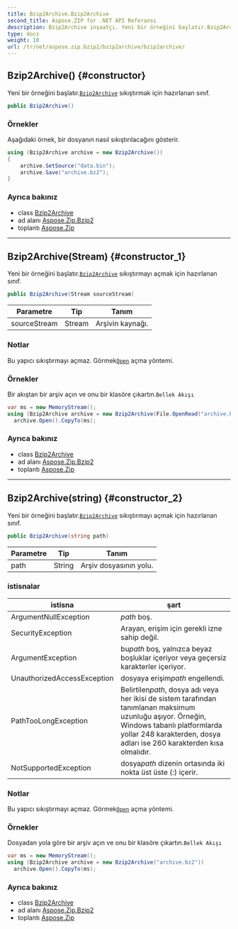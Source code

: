 ```yaml
---
title: Bzip2Archive.Bzip2Archive
second_title: Aspose.ZIP for .NET API Referansı
description: Bzip2Archive inşaatçı. Yeni bir örneğini başlatır.Bzip2Archive sıkıştırmak için hazırlanan sınıf.
type: docs
weight: 10
url: /tr/net/aspose.zip.bzip2/bzip2archive/bzip2archive/
---
```

## Bzip2Archive() {#constructor}

Yeni bir örneğini başlatır.[`Bzip2Archive`](../) sıkıştırmak için hazırlanan sınıf.

```csharp
public Bzip2Archive()
```

### Örnekler

Aşağıdaki örnek, bir dosyanın nasıl sıkıştırılacağını gösterir.

```csharp
using (Bzip2Archive archive = new Bzip2Archive()) 
{
    archive.SetSource("data.bin");
    archive.Save("archive.bz2");
}
```

### Ayrıca bakınız

* class [Bzip2Archive](../)
* ad alanı [Aspose.Zip.Bzip2](../../bzip2archive/)
* toplantı [Aspose.Zip](../../../)

---

## Bzip2Archive(Stream) {#constructor_1}

Yeni bir örneğini başlatır.[`Bzip2Archive`](../) sıkıştırmayı açmak için hazırlanan sınıf.

```csharp
public Bzip2Archive(Stream sourceStream)
```

| Parametre | Tip | Tanım |
| --- | --- | --- |
| sourceStream | Stream | Arşivin kaynağı. |

### Notlar

Bu yapıcı sıkıştırmayı açmaz. Görmek[`Open`](../open/) açma yöntemi.

### Örnekler

Bir akıştan bir arşiv açın ve onu bir klasöre çıkartın.`Bellek Akışı`

```csharp
var ms = new MemoryStream();
using (Bzip2Archive archive = new Bzip2Archive(File.OpenRead("archive.bz2")))
  archive.Open().CopyTo(ms);
```

### Ayrıca bakınız

* class [Bzip2Archive](../)
* ad alanı [Aspose.Zip.Bzip2](../../bzip2archive/)
* toplantı [Aspose.Zip](../../../)

---

## Bzip2Archive(string) {#constructor_2}

Yeni bir örneğini başlatır.[`Bzip2Archive`](../) sıkıştırmayı açmak için hazırlanan sınıf.

```csharp
public Bzip2Archive(string path)
```

| Parametre | Tip | Tanım |
| --- | --- | --- |
| path | String | Arşiv dosyasının yolu. |

### istisnalar

| istisna | şart |
| --- | --- |
| ArgumentNullException | *path* boş. |
| SecurityException | Arayan, erişim için gerekli izne sahip değil. |
| ArgumentException | bu*path* boş, yalnızca beyaz boşluklar içeriyor veya geçersiz karakterler içeriyor. |
| UnauthorizedAccessException | dosyaya erişim*path* engellendi. |
| PathTooLongException | Belirtilen*path*, dosya adı veya her ikisi de sistem tarafından tanımlanan maksimum uzunluğu aşıyor. Örneğin, Windows tabanlı platformlarda yollar 248 karakterden, dosya adları ise 260 karakterden kısa olmalıdır. |
| NotSupportedException | dosya*path* dizenin ortasında iki nokta üst üste (:) içerir. |

### Notlar

Bu yapıcı sıkıştırmayı açmaz. Görmek[`Open`](../open/) açma yöntemi.

### Örnekler

Dosyadan yola göre bir arşiv açın ve onu bir klasöre çıkartın.`Bellek Akışı`

```csharp
var ms = new MemoryStream();
using (Bzip2Archive archive = new Bzip2Archive("archive.bz2"))
  archive.Open().CopyTo(ms);
```

### Ayrıca bakınız

* class [Bzip2Archive](../)
* ad alanı [Aspose.Zip.Bzip2](../../bzip2archive/)
* toplantı [Aspose.Zip](../../../)


